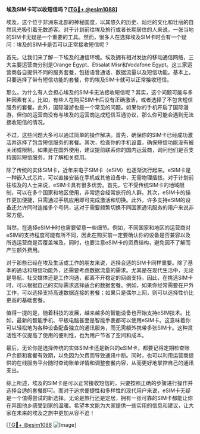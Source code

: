 **埃及SIM卡可以收短信吗？[[TG💪+ @esim1088](https://t.me/s/esim1088)]**

埃及，这个位于非洲东北部的神秘国度，以其悠久的历史、灿烂的文化和壮丽的自然风光吸引着无数游客。对于计划前往埃及旅行或者长期居住的人来说，一张当地的SIM卡无疑是一个重要的工具。然而，很多人在选择埃及SIM卡时会有一个疑问：埃及的SIM卡是否可以正常接收短信呢？

首先，让我们来了解一下埃及的通信环境。埃及拥有相对发达的移动通信网络，三大主要运营商分别是Orange Egypt、Etisalat Misr和Vodafone Egypt。这三家运营商各自提供不同的服务套餐，包括语音通话、数据流量以及短信功能。基本上，只要选择了带有短信功能的套餐，你的埃及SIM卡就可以正常接收短信。

那么，为什么有人会担心埃及的SIM卡无法接收短信呢？其实，这个问题可能与多种因素有关。比如，有些人在购买SIM卡后没有正确激活，或者选择了不包含短信服务的套餐。此外，国际漫游也是一个常见的问题。如果你的手机开启了国际漫游，但你的运营商没有与埃及的运营商达成短信互通协议，那么你可能会遇到无法接收短信的情况。

不过，这些问题大多可以通过简单的操作解决。首先，确保你的SIM卡已经成功激活并选择了包含短信服务的套餐。其次，检查你的手机设置，确保短信功能没有被关闭或限制。如果是在国外使用，建议提前联系你的国内运营商，询问他们是否支持国际短信服务，并了解相关费用。

除了传统的实体SIM卡，近年来电子SIM卡（eSIM）也逐渐流行起来。eSIM卡是一种嵌入式芯片，可以直接安装在手机或其他设备中，无需物理插拔。对于计划前往埃及的人士来说，eSIM卡具有很多优势。首先，它不受传统SIM卡的地域限制，可以在多个国家和地区使用，非常适合经常旅行的人群。其次，eSIM卡的操作更加便捷，只需通过手机应用即可完成激活和切换。此外，许多支持eSIM的设备还允许同时连接多个号码，这对于需要频繁切换不同国家通讯服务的用户来说非常方便。

当然，在选择eSIM卡时也需要留意一些细节。例如，不同国家和地区的运营商对eSIM的支持程度可能有所不同，因此在购买前一定要确认你的设备是否兼容以及所选运营商是否覆盖埃及。同时，也要注意eSIM卡的资费结构，避免因不了解而产生额外费用。

对于那些已经在埃及生活或工作的朋友来说，选择合适的SIM卡同样重要。除了基本的通话和短信功能外，还需要考虑数据流量的需求。尤其是在现代生活中，无论是导航、社交媒体还是工作沟通，都离不开稳定的网络支持。因此，在挑选SIM卡时，可以根据自己的实际需求选择适合的数据套餐。例如，如果你经常需要在户外工作，可以选择支持高速数据连接的套餐；如果只是偶尔上网，则可以选择性价比更高的基础套餐。

值得一提的是，随着科技的发展，越来越多的智能设备也开始支持eSIM技术。比如，最新的智能手机、平板电脑甚至是智能手表都可以使用eSIM卡。这意味着你可以轻松地为各种设备配备独立的通讯服务，而无需额外携带多张SIM卡。这种灵活性不仅提高了使用的便利性，也为用户节省了空间和成本。

最后，无论你是选择传统的实体SIM卡还是新兴的eSIM卡，都要记得定期检查账户余额和套餐有效期，以免因为欠费而导致通讯中断。同时，也可以利用运营商提供的在线服务平台随时查询账单详情和调整套餐内容，从而更好地掌控自己的通讯支出。

综上所述，埃及的SIM卡是可以正常接收短信的，只要按照正确的步骤进行操作并选择合适的套餐即可。而对于追求便捷性和多样性的现代用户来说，eSIM卡无疑是一个值得尝试的新选择。无论是旅行还是定居，拥有一张可靠的SIM卡都能让你在异国他乡感受到家的温暖。希望本文能为大家提供一些实用的信息和建议，让大家在未来的埃及之旅中更加从容不迫！

[[TG💪+ @esim1088](https://t.me/s/esim1088) ![Image](https://i.postimg.cc/4NQfJmqS/Snipaste-2025-05-13-00-14-12.png)]